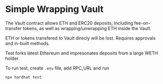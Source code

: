 # Simple Wrapping Vault

The Vault contract allows ETH and ERC20 deposits, including fee-on-transfer tokens, as well as wrapping/unwrapping ETH inside the Vault.

ETH or tokens transfered to Vault direcly will be lost. Requires approvals and in-built methods. 

Test forks latest Ethereum and impresonates deposits from a large WETH holder.

To run test, create `.env` file, add RPC_URL and run

```shell
npx hardhat test
```
